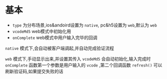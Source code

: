 # 基本

- `type` 为分布场景,ios&andoird设置为 `native`, pc&h5设置为 `web`,默认为 `web`
- `vcodeMd5` web模式中初始化用
- `onComplete` web模式中用户输入完毕的回调

`native` 模式下,会自动被客户端调起,并自动完成验证流程

`web` 模式下,手动显示出来,并设置其传入 `vcodeMd5` 会自动初始化,输入完成时 `onComplete` 函数第一个参数是用户输入的 `vcode` ,第二个回调函数 `refresh()` 可以刷新验证码,如果提交失败的话